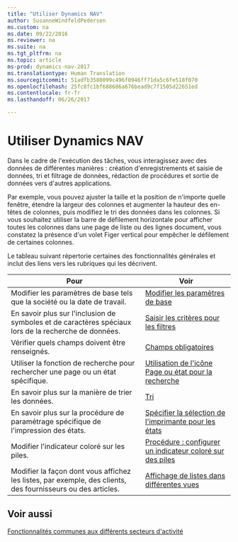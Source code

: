 ```yaml
---
title: "Utiliser Dynamics NAV"
author: SusanneWindfeldPedersen
ms.custom: na
ms.date: 09/22/2016
ms.reviewer: na
ms.suite: na
ms.tgt_pltfrm: na
ms.topic: article
ms-prod: dynamics-nav-2017
ms.translationtype: Human Translation
ms.sourcegitcommit: 51adfb3588099c496f0946ff71da5c6fe518f070
ms.openlocfilehash: 25fc8fc1bf688686a676bead9c7f1505d22651ed
ms.contentlocale: fr-fr
ms.lasthandoff: 06/26/2017

---
```

    
# <a name="work-with-dynamics-nav"></a>Utiliser Dynamics NAV
Dans le cadre de l'exécution des tâches, vous interagissez avec des données de différentes manières : création d'enregistrements et saisie de données, tri et filtrage de données, rédaction de procédures et sortie de données vers d'autres applications.

Par exemple, vous pouvez ajuster la taille et la position de n'importe quelle fenêtre, étendre la largeur des colonnes et augmenter la hauteur des en-têtes de colonnes, puis modifiez le tri des données dans les colonnes. Si vous souhaitez utiliser la barre de défilement horizontale pour afficher toutes les colonnes dans une page de liste ou des lignes document, vous constatez la présence d'un volet Figer vertical pour empêcher le défilement de certaines colonnes.

Le tableau suivant répertorie certaines des fonctionnalités générales et inclut des liens vers les rubriques qui les décrivent.

|Pour |Voir |
|---|----|
|Modifier les paramètres de base tels que la société ou la date de travail.|[Modifier les paramètres de base](ui-change-basic-settings.md)|
|En savoir plus sur l'inclusion de symboles et de caractères spéciaux lors de la recherche de données.|[Saisir les critères pour les filtres](ui-enter-criteria-filters.md)|
|Vérifier quels champs doivent être renseignés.|[Champs obligatoires](ui-mandatory-fields.md)|
|Utiliser la fonction de recherche pour rechercher une page ou un état spécifique.|[Utilisation de l'icône Page ou état pour la recherche](ui-search.md)|
|En savoir plus sur la manière de trier les données.|[Tri](ui-sorting.md)|
|En savoir plus sur la procédure de paramétrage spécifique de l'impression des états.|[Spécifier la sélection de l'imprimante pour les états](ui-specify-printer-selection-reports.md)|
|Modifier l'indicateur coloré sur les piles.|[Procédure : configurer un indicateur coloré sur des piles](ui-how-setup-colored-indicator-cues.md)|
|Modifier la façon dont vous affichez les listes, par exemple, des clients, des fournisseurs ou des articles.|[Affichage de listes dans différentes vues](across-display-lists-different-views.md)|

## <a name="see-also"></a>Voir aussi
[Fonctionnalités communes aux différents secteurs d'activité](ui-across-business-areas.md)

